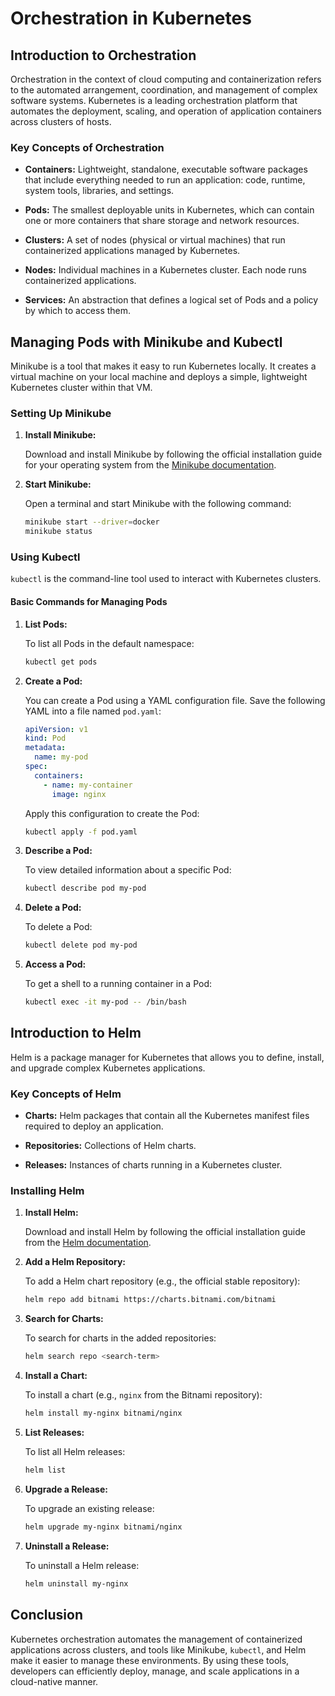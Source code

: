 # Orchestration in Kubernetes

## Introduction to Orchestration

Orchestration in the context of cloud computing and containerization refers to the automated arrangement, coordination, and management of complex software systems. Kubernetes is a leading orchestration platform that automates the deployment, scaling, and operation of application containers across clusters of hosts.

### Key Concepts of Orchestration

- **Containers:** Lightweight, standalone, executable software packages that include everything needed to run an application: code, runtime, system tools, libraries, and settings.

- **Pods:** The smallest deployable units in Kubernetes, which can contain one or more containers that share storage and network resources.

- **Clusters:** A set of nodes (physical or virtual machines) that run containerized applications managed by Kubernetes.

- **Nodes:** Individual machines in a Kubernetes cluster. Each node runs containerized applications.

- **Services:** An abstraction that defines a logical set of Pods and a policy by which to access them.

## Managing Pods with Minikube and Kubectl

Minikube is a tool that makes it easy to run Kubernetes locally. It creates a virtual machine on your local machine and deploys a simple, lightweight Kubernetes cluster within that VM.

### Setting Up Minikube

1. **Install Minikube:**

   Download and install Minikube by following the official installation guide for your operating system from the [Minikube documentation](https://minikube.sigs.k8s.io/docs/start/).

2. **Start Minikube:**

   Open a terminal and start Minikube with the following command:

   ```bash
   minikube start --driver=docker
   minikube status
   ```

### Using Kubectl

`kubectl` is the command-line tool used to interact with Kubernetes clusters.

#### Basic Commands for Managing Pods

1. **List Pods:**

   To list all Pods in the default namespace:

   ```bash
   kubectl get pods
   ```

2. **Create a Pod:**

   You can create a Pod using a YAML configuration file. Save the following YAML into a file named `pod.yaml`:

   ```yaml
   apiVersion: v1
   kind: Pod
   metadata:
     name: my-pod
   spec:
     containers:
       - name: my-container
         image: nginx
   ```

   Apply this configuration to create the Pod:

   ```bash
   kubectl apply -f pod.yaml
   ```

3. **Describe a Pod:**

   To view detailed information about a specific Pod:

   ```bash
   kubectl describe pod my-pod
   ```

4. **Delete a Pod:**

   To delete a Pod:

   ```bash
   kubectl delete pod my-pod
   ```

5. **Access a Pod:**

   To get a shell to a running container in a Pod:

   ```bash
   kubectl exec -it my-pod -- /bin/bash
   ```

## Introduction to Helm

Helm is a package manager for Kubernetes that allows you to define, install, and upgrade complex Kubernetes applications.

### Key Concepts of Helm

- **Charts:** Helm packages that contain all the Kubernetes manifest files required to deploy an application.

- **Repositories:** Collections of Helm charts.

- **Releases:** Instances of charts running in a Kubernetes cluster.

### Installing Helm

1. **Install Helm:**

   Download and install Helm by following the official installation guide from the [Helm documentation](https://helm.sh/docs/intro/install/).

2. **Add a Helm Repository:**

   To add a Helm chart repository (e.g., the official stable repository):

   ```bash
   helm repo add bitnami https://charts.bitnami.com/bitnami
   ```

3. **Search for Charts:**

   To search for charts in the added repositories:

   ```bash
   helm search repo <search-term>
   ```

4. **Install a Chart:**

   To install a chart (e.g., `nginx` from the Bitnami repository):

   ```bash
   helm install my-nginx bitnami/nginx
   ```

5. **List Releases:**

   To list all Helm releases:

   ```bash
   helm list
   ```

6. **Upgrade a Release:**

   To upgrade an existing release:

   ```bash
   helm upgrade my-nginx bitnami/nginx
   ```

7. **Uninstall a Release:**

   To uninstall a Helm release:

   ```bash
   helm uninstall my-nginx
   ```

## Conclusion

Kubernetes orchestration automates the management of containerized applications across clusters, and tools like Minikube, `kubectl`, and Helm make it easier to manage these environments. By using these tools, developers can efficiently deploy, manage, and scale applications in a cloud-native manner.
